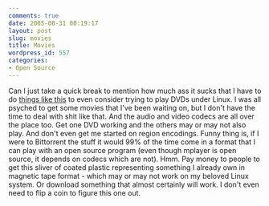```yaml
---
comments: true
date: 2005-08-31 00:19:17
layout: post
slug: movies
title: Movies
wordpress_id: 557
categories:
- Open Source
---
```


Can I just take a quick break to mention how much ass it sucks that I have to do [things like this](http://www.oldskoolphreak.com/tfiles/hack/ubuntu.txt) to even consider trying to play DVDs under Linux. I was all psyched to get some movies that I've been waiting on, but I don't have the time to deal with shit like that. And the audio and video codecs are all over the place too. Get one DVD working and the others may or may not also play. And don't even get me started on region encodings. Funny thing is, if I were to Bittorrent the stuff it would 99% of the time come in a format that I can play with an open source program (even though mplayer is open source, it depends on codecs which are not). Hmm. Pay money to people to get this sliver of coated plastic representing something I already own in magnetic tape format - which may or may not work on my beloved Linux system. Or download something that almost certainly will work. I don't even need to flip a coin to figure this one out.

